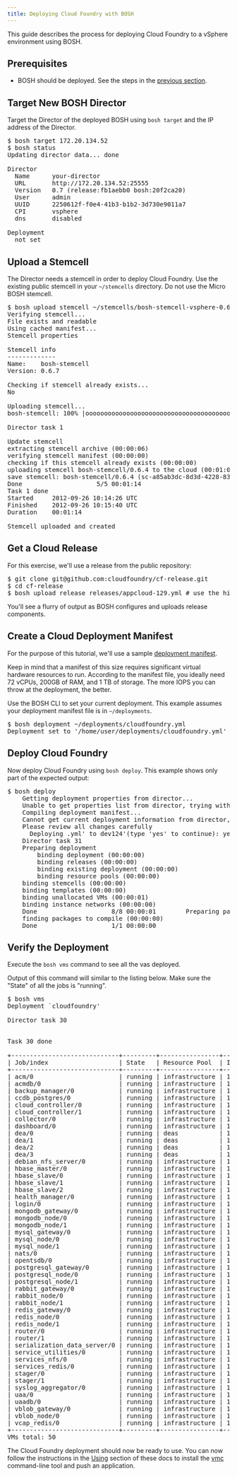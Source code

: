 ```yaml
---
title: Deploying Cloud Foundry with BOSH
---
```


This guide describes the process for deploying Cloud Foundry to a vSphere environment using BOSH. 

## <a id="prerequisites"></a>Prerequisites ##
 
* BOSH should be deployed. See the steps in the [previous section](deploying_bosh_with_micro_bosh.html).

## <a id="target"></a>Target New BOSH Director ##

Target the Director of the deployed BOSH using `bosh target` and the IP address of the Director. 

<pre class='terminal'>
$ bosh target 172.20.134.52
$ bosh status
Updating director data... done

Director
  Name      your-director
  URL       http://172.20.134.52:25555
  Version   0.7 (release:fb1aebb0 bosh:20f2ca20)
  User      admin
  UUID      2250612f-f0e4-41b3-b1b2-3d730e9011a7
  CPI       vsphere
  dns       disabled

Deployment
  not set
</pre>

## <a id="upload-stemcell"></a>Upload a Stemcell ##

The Director needs a stemcell in order to deploy Cloud Foundry. Use the existing public stemcell in your `~/stemcells` directory. Do not use the Micro BOSH stemcell.

<pre class="terminal">
$ bosh upload stemcell ~/stemcells/bosh-stemcell-vsphere-0.6.7.tgz
Verifying stemcell...
File exists and readable                                     OK
Using cached manifest...
Stemcell properties                                          OK

Stemcell info
-------------
Name:    bosh-stemcell
Version: 0.6.7

Checking if stemcell already exists...
No

Uploading stemcell...
bosh-stemcell: 100% |ooooooooooooooooooooooooooooooooooooooo| 277.1MB  78.8MB/s 		Time: 00:00:03

Director task 1

Update stemcell
extracting stemcell archive (00:00:06)
verifying stemcell manifest (00:00:00)                                                         
checking if this stemcell already exists (00:00:00)                                               
uploading stemcell bosh-stemcell/0.6.4 to the cloud (00:01:08)                                    
save stemcell: bosh-stemcell/0.6.4 (sc-a85ab3dc-8d3d-4228-83d0-5be2436a1886) (00:00:00)           
Done                    5/5 00:01:14                                                                
Task 1 done
Started		2012-09-26 10:14:26 UTC
Finished	2012-09-26 10:15:40 UTC
Duration	00:01:14

Stemcell uploaded and created
</pre>

## <a id="get-release"></a>Get a Cloud Release ##

For this exercise, we'll use a release from the public repository:

<pre class="terminal">
$ git clone git@github.com:cloudfoundry/cf-release.git
$ cd cf-release
$ bosh upload release releases/appcloud-129.yml # use the highest number available - inspecting the files in this directory
</pre>

You'll see a flurry of output as BOSH configures and uploads release components.

<!---  Gabi and Matt stopped here until Monday :) -->

## <a id="create-manifest"></a>Create a Cloud Deployment Manifest ##

For the purpose of this tutorial, we'll use a sample [deployment manifest](https://github.com/cloudfoundry/oss-docs/blob/master/bosh/samples/cloudfoundry.yml).

Keep in mind that a manifest of this size requires significant virtual hardware resources to run. According to the manifest file, you ideally need 72 vCPUs, 200GB of RAM, and 1 TB of storage. The more IOPS you can throw at the deployment, the better.

Use the BOSH CLI to set your current deployment. This example assumes your deployment manifest file is in `~/deployments`.

<pre class="terminal">
$ bosh deployment ~/deployments/cloudfoundry.yml
Deployment set to '/home/user/deployments/cloudfoundry.yml'
</pre>

## <a id="deploy"></a>Deploy Cloud Foundry ##

Now deploy Cloud Foundry using `bosh deploy`. This example shows only part of the expected output: 

<pre class="terminal">
$ bosh deploy
    Getting deployment properties from director...
	Unable to get properties list from director, trying without it...
	Compiling deployment manifest...
	Cannot get current deployment information from director, possibly a new deployment
    Please review all changes carefully
      Deploying <filename>.yml' to dev124'(type 'yes' to continue): yes
    Director task 31
    Preparing deployment
        binding deployment (00:00:00)
        binding releases (00:00:00)
        binding existing deployment (00:00:00)
        binding resource pools (00:00:00)
    binding stemcells (00:00:00)
    binding templates (00:00:00)
    binding unallocated VMs (00:00:01)
    binding instance networks (00:00:00)
    Done                    8/8 00:00:01        Preparing package compilation
    finding packages to compile (00:00:00)
    Done                    1/1 00:00:00
</pre>

## <a id="verfy"></a>Verify the Deployment ##

Execute the `bosh vms` command to see all the vas deployed.

Output of this command will similar to the listing below. Make sure the "State" of all the jobs is "running".	

<pre class="terminal">
$ bosh vms
Deployment `cloudfoundry'

Director task 30


Task 30 done
	
+-----------------------------+---------+----------------+---------------+
| Job/index                   | State   | Resource Pool  | IPs           |
+-----------------------------+---------+----------------+---------------+
| acm/0                       | running | infrastructure | 192.168.9.38  |
| acmdb/0                     | running | infrastructure | 192.168.9.37  |
| backup_manager/0            | running | infrastructure | 192.168.9.120 |
| ccdb_postgres/0             | running | infrastructure | 192.168.9.32  |
| cloud_controller/0          | running | infrastructure | 192.168.9.213 |
| cloud_controller/1          | running | infrastructure | 192.168.9.214 |
| collector/0                 | running | infrastructure | 192.168.9.210 |
| dashboard/0                 | running | infrastructure | 192.168.9.211 |
| dea/0                       | running | deas           | 192.168.9.186 |
| dea/1                       | running | deas           | 192.168.9.187 |
| dea/2                       | running | deas           | 192.168.9.188 |
| dea/3                       | running | deas           | 192.168.9.189 |
| debian_nfs_server/0         | running | infrastructure | 192.168.9.30  |
| hbase_master/0              | running | infrastructure | 192.168.9.44  |
| hbase_slave/0               | running | infrastructure | 192.168.9.41  |
| hbase_slave/1               | running | infrastructure | 192.168.9.42  |
| hbase_slave/2               | running | infrastructure | 192.168.9.43  |
| health_manager/0            | running | infrastructure | 192.168.9.163 |
| login/0                     | running | infrastructure | 192.168.9.162 |
| mongodb_gateway/0           | running | infrastructure | 192.168.9.222 |
| mongodb_node/0              | running | infrastructure | 192.168.9.60  |
| mongodb_node/1              | running | infrastructure | 192.168.9.61  |
| mysql_gateway/0             | running | infrastructure | 192.168.9.221 |
| mysql_node/0                | running | infrastructure | 192.168.9.51  |
| mysql_node/1                | running | infrastructure | 192.168.9.52  |
| nats/0                      | running | infrastructure | 192.168.9.31  |
| opentsdb/0                  | running | infrastructure | 192.168.9.34  |
| postgresql_gateway/0        | running | infrastructure | 192.168.9.192 |
| postgresql_node/0           | running | infrastructure | 192.168.9.90  |
| postgresql_node/1           | running | infrastructure | 192.168.9.91  |
| rabbit_gateway/0            | running | infrastructure | 192.168.9.191 |
| rabbit_node/0               | running | infrastructure | 192.168.9.80  |
| rabbit_node/1               | running | infrastructure | 192.168.9.81  |
| redis_gateway/0             | running | infrastructure | 192.168.9.190 |
| redis_node/0                | running | infrastructure | 192.168.9.70  |
| redis_node/1                | running | infrastructure | 192.168.9.71  |
| router/0                    | running | infrastructure | 192.168.9.101 |
| router/1                    | running | infrastructure | 192.168.9.102 |
| serialization_data_server/0 | running | infrastructure | 192.168.9.123 |
| service_utilities/0         | running | infrastructure | 192.168.9.121 |
| services_nfs/0              | running | infrastructure | 192.168.9.50  |
| services_redis/0            | running | infrastructure | 192.168.9.72  |
| stager/0                    | running | infrastructure | 192.168.9.215 |
| stager/1                    | running | infrastructure | 192.168.9.216 |
| syslog_aggregator/0         | running | infrastructure | 192.168.9.33  |
| uaa/0                       | running | infrastructure | 192.168.9.212 |
| uaadb/0                     | running | infrastructure | 192.168.9.35  |
| vblob_gateway/0             | running | infrastructure | 192.168.9.193 |
| vblob_node/0                | running | infrastructure | 192.168.9.110 |
| vcap_redis/0                | running | infrastructure | 192.168.9.36  |
+-----------------------------+---------+----------------+---------------+
VMs total: 50
</pre>

The Cloud Foundry deployment should now be ready to use. You can now follow the instructions in the [Using](/docs/using) section of these docs to install the [vmc](/docs/using/managing-apps/vmc) command-line tool and push an application. 
